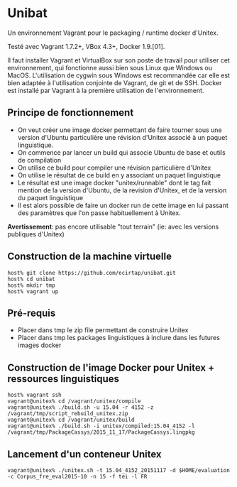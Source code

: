 Unibat
======

Un environnement Vagrant pour le packaging / runtime docker d'Unitex.

Testé avec Vagrant 1.7.2+, VBox 4.3+, Docker 1.9.[01].

Il faut installer Vagrant et VirtualBox sur son poste de travail pour utiliser cet environnement, qui fonctionne aussi bien sous Linux que Windows ou MacOS. L'utilisation de cygwin sous Windows est recommandée car elle est bien adaptée à l'utilisation conjointe de Vagrant, de git et de SSH. Docker est installé par Vagrant à la première utilisation de l'environnement.

## Principe de fonctionnement ##

  - On veut créer une image docker permettant de faire tourner sous une version d'Ubuntu particulière une révision d'Unitex associé à un paquet linguistique.
  - On commence par lancer un build qui associe Ubuntu de base et outils de compilation
  - On utilise ce build pour compiler une révision particulière d'Unitex
  - On utilise le résultat de ce build en y associant un paquet linguistique
  - Le résultat est une image docker "unitex/runnable" dont le tag fait mention de la version d'Ubuntu, de la revision d'Unitex, et de la version du paquet linguistique
  - Il est alors possible de faire un docker run de cette image en lui passant des paramètres que l'on passe habituellement à Unitex.

**Avertissement**: pas encore utilisable "tout terrain" (ie: avec les versions publiques d'Unitex)

## Construction de la machine virtuelle

    host% git clone https://github.com/ecirtap/unibat.git
    host% cd unibat
    host% mkdir tmp
    host% vagrant up

## Pré-requis

  - Placer dans tmp le zip file permettant de construire Unitex
  - Placer dans tmp les packages linguistiques à inclure dans les futures images docker

## Construction de l'image Docker pour Unitex + ressources linguistiques

    host% vagrant ssh
    vagrant@unitex% cd /vagrant/unitex/compile
    vagrant@unitex% ./build.sh -u 15.04 -r 4152 -z /vagrant/tmp/script_rebuild_unitex.zip
    vagrant@unitex% cd /vagrant/unitex/build
    vagrant@unitex% ./build.sh -i unitex/compiled:15.04_4152 -l /vagrant/tmp/PackageCassys/2015_11_17/PackageCassys.lingpkg

## Lancement d'un conteneur Unitex

    vagrant@unitex% ./unitex.sh -t 15.04_4152_20151117 -d $HOME/evaluation -c Corpus_fre_eval2015-10 -n 15 -f tei -l FR
